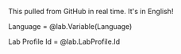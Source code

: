 This pulled from GitHub in real time. It's in English!

Language = @lab.Variable(Language)

Lab Profile Id = @lab.LabProfile.Id
